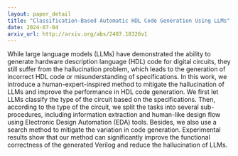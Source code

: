 ```yaml
---
layout: paper_detail
title: "Classification-Based Automatic HDL Code Generation Using LLMs"
date: 2024-07-04
arxiv_url: http://arxiv.org/abs/2407.18326v1
---
```


While large language models (LLMs) have demonstrated the ability to generate hardware description language (HDL) code for digital circuits, they still suffer from the hallucination problem, which leads to the generation of incorrect HDL code or misunderstanding of specifications. In this work, we introduce a human-expert-inspired method to mitigate the hallucination of LLMs and improve the performance in HDL code generation. We first let LLMs classify the type of the circuit based on the specifications. Then, according to the type of the circuit, we split the tasks into several sub-procedures, including information extraction and human-like design flow using Electronic Design Automation (EDA) tools. Besides, we also use a search method to mitigate the variation in code generation. Experimental results show that our method can significantly improve the functional correctness of the generated Verilog and reduce the hallucination of LLMs.
